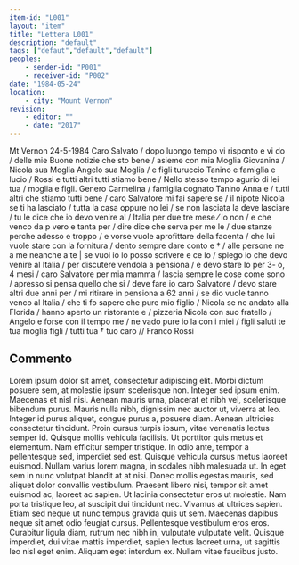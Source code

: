 ```yaml
---
item-id: "L001"
layout: "item"
title: "Lettera L001"
description: "default"
tags: ["defaut","default","default"]
peoples:
	- sender-id: "P001"
	- receiver-id: "P002"
date: "1984-05-24"
location:
	- city: "Mount Vernon"
revision:
	- editor: ""
	- date: "2017"
---
```


Mt Vernon 24-5-1984 Caro Salvato / dopo luongo tempo vi risponto e vi do / delle mie Buone notizie che sto bene / asieme con mia Moglia Giovanina / Nicola sua Moglia Angelo sua Moglia / e figli turuccio Tanino e famiglia e lucio / Rossi e tutti altri tutti stiamo bene / Nello stesso tempo agurio di lei tua / moglia e figli. Genero Carmelina / famiglia cognato Tanino Anna e / tutti altri che stiamo tutti bene / caro Salvatore mi fai sapere se / il nipote Nicola se ti ha lasciato / tutta la casa oppure no lei / se non lasciata la deve lasciare / tu le dice che io devo venire al / Italia per due tre mese  ⁄ io non / e che venco da p vero e tanta per  / dire dice che serva per me le / due stanze perche adesso e troppo / e vorse vuole aprofittare della facenta / che lui vuole stare con la fornitura / dento sempre dare conto e † / alle persone ne a me neanche a te | se vuoi io lo posso scrivere e ce lo / spiego io che devo venire al Italia / per discutere vendola a pensiona / e devo stare lo per 3- o, 4 mesi / caro Salvatore per mia mamma / lascia sempre le cose come sono / apresso si pensa quello che si / deve fare io caro Salvatore / devo stare altri due anni per / mi ritirare in pensiona a 62 anni / se dio vuole tanno venco al Italia / che ti fo sapere che pure mio figlio / Nicola se ne andato alla Florida / hanno aperto un ristorante e / pizzeria Nicola con suo fratello / Angelo e forse con il tempo me / ne vado pure io la con i miei / figli saluti te tua moglia figli / tutti tua † tuo caro // Franco Rossi

## Commento

Lorem ipsum dolor sit amet, consectetur adipiscing elit. Morbi dictum posuere sem, at molestie ipsum scelerisque non. Integer sed ipsum enim. Maecenas et nisl nisi. Aenean mauris urna, placerat et nibh vel, scelerisque bibendum purus. Mauris nulla nibh, dignissim nec auctor ut, viverra at leo. Integer id purus aliquet, congue purus a, posuere diam. Aenean ultricies consectetur tincidunt. Proin cursus turpis ipsum, vitae venenatis lectus semper id. Quisque mollis vehicula facilisis. Ut porttitor quis metus et elementum. Nam efficitur semper tristique. In odio ante, tempor a pellentesque sed, imperdiet sed est. Quisque vehicula cursus metus laoreet euismod. Nullam varius lorem magna, in sodales nibh malesuada ut. In eget sem in nunc volutpat blandit at at nisi.
Donec mollis egestas mauris, sed aliquet dolor convallis vestibulum. Praesent libero nisi, tempor sit amet euismod ac, laoreet ac sapien. Ut lacinia consectetur eros ut molestie. Nam porta tristique leo, at suscipit dui tincidunt nec. Vivamus at ultrices sapien. Etiam sed neque ut nunc tempus gravida quis ut sem. Maecenas dapibus neque sit amet odio feugiat cursus. Pellentesque vestibulum eros eros. Curabitur ligula diam, rutrum nec nibh in, vulputate vulputate velit. Quisque imperdiet, dui vitae mattis imperdiet, sapien lectus laoreet urna, ut sagittis leo nisl eget enim. Aliquam eget interdum ex. Nullam vitae faucibus justo. 
